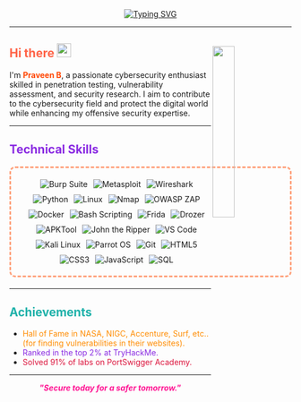 <div align="center">
  <a href="https://git.io/typing-svg">
    <img src="https://readme-typing-svg.demolab.com?font=Fira+Code&pause=1000&color=FF5733&width=600&lines=On+the+journey+to+become+a+Cybersecurity+Expert" alt="Typing SVG" />
  </a>
</div>

---
<img width="28%" align="right" style="margin-top:20px;" src="https://github.com/user-attachments/assets/e78e13fd-8c84-4c21-9471-79d5374d4a15">


<h2 align="left" style="color:#FF6347;">
  Hi there
  <img src="https://media.giphy.com/media/hvRJCLFzcasrR4ia7z/giphy.gif" width="25px"/>
</h2>

I'm <b><span style="color:#FF4500">Praveen B</span></b>, a passionate cybersecurity enthusiast skilled in penetration testing, vulnerability assessment, and security research. I aim to contribute to the cybersecurity field and protect the digital world while enhancing my offensive security expertise.

---

<h2 id="technical_skills" align="" style="color:#8A2BE2;">Technical Skills</h2>
<div style="border: 3px dashed #FFA07A; border-radius: 10px; padding: 20px; margin-bottom: 20px;">
  <div align="left" style="display: flex; flex-wrap: wrap; justify-content: center; gap: 10px;">
      <img src="https://img.shields.io/badge/Burp_Suite-FF6633?style=for-the-badge&logo=burp-suite&color=000000" alt="Burp Suite" />
      <img src="https://img.shields.io/badge/Metasploit-008C8C?style=for-the-badge&logo=metasploit&color=000000" alt="Metasploit" />
      <img src="https://img.shields.io/badge/Wireshark-009639?style=for-the-badge&logo=wireshark&color=000000" alt="Wireshark" />
      <img src="https://img.shields.io/badge/Python-3776AB?style=for-the-badge&logo=python&color=000000" alt="Python" />
      <img src="https://img.shields.io/badge/Linux-FCC624?style=for-the-badge&logo=linux&color=000000" alt="Linux" />
      <img src="https://img.shields.io/badge/Nmap-00599C?style=for-the-badge&logo=nmap&color=000000" alt="Nmap" />
      <img src="https://img.shields.io/badge/OWASP_ZAP-601763?style=for-the-badge&logo=owasp&color=000000" alt="OWASP ZAP" />
      <img src="https://img.shields.io/badge/Docker-2496ED?style=for-the-badge&logo=docker&color=000000" alt="Docker" />
      <img src="https://img.shields.io/badge/Bash_Scripting-4EAA25?style=for-the-badge&logo=gnu-bash&color=000000" alt="Bash Scripting" />
      <img src="https://img.shields.io/badge/Frida-FF4757?style=for-the-badge&logo=frida&color=000000" alt="Frida" />
      <img src="https://img.shields.io/badge/Drozer-773EBF?style=for-the-badge&logo=drozer&color=000000" alt="Drozer" />
      <img src="https://img.shields.io/badge/APKTool-005B9A?style=for-the-badge&logo=apktool&color=000000" alt="APKTool" />
      <img src="https://img.shields.io/badge/John_the_Ripper-CE5050?style=for-the-badge&logo=jtr&color=000000" alt="John the Ripper" />
      <img src="https://img.shields.io/badge/VS_Code-007ACC?style=for-the-badge&logo=visual-studio-code&color=000000" alt="VS Code" />
      <img src="https://img.shields.io/badge/Kali_Linux-557C94?style=for-the-badge&logo=kali-linux&color=000000" alt="Kali Linux" />
      <img src="https://img.shields.io/badge/Parrot_OS-2E8E8F?style=for-the-badge&logo=parrot&color=000000" alt="Parrot OS" />
      <img src="https://img.shields.io/badge/Git-F05032?style=for-the-badge&logo=git&color=000000" alt="Git" />
      <img src="https://img.shields.io/badge/HTML5-FF5733?style=for-the-badge&logo=html5&color=000000" alt="HTML5" />
      <img src="https://img.shields.io/badge/CSS3-2965F1?style=for-the-badge&logo=css3&color=000000" alt="CSS3" />
      <img src="https://img.shields.io/badge/JavaScript-F7DF1E?style=for-the-badge&logo=javascript&color=000000" alt="JavaScript" />
      <img src="https://img.shields.io/badge/SQL-00758F?style=for-the-badge&logo=postgresql&color=000000" alt="SQL" />
  </div>
</div>


---

<h2 id="achievements" align='' style="color:#20B2AA;">Achievements</h2>

<ul>
  <li><span style="color:#FF8C00;">Hall of Fame in NASA, NIGC, Accenture, Surf, etc.. (for finding vulnerabilities in their websites).</span></li>
  <li><span style="color:#8A2BE2;">Ranked in the top 2% at TryHackMe.</span></li>
  <li><span style="color:#DC143C;">Solved 91% of labs on PortSwigger Academy.</span></li>
</ul>


---

<p align="center" style="color:#FF1493;">
  <b><i>"Secure today for a safer tomorrow."</i></b>
</p>
